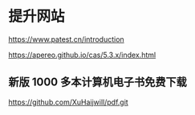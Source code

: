 # 提升网站

https://www.patest.cn/introduction



https://apereo.github.io/cas/5.3.x/index.html



## 新版 1000 多本计算机电子书免费下载

https://github.com/XuHaijwill/pdf.git